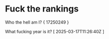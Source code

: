# Fuck the rankings

Who the hell am I?
{ 17250249 }

What fucking year is it?
[ 2025-03-17T11:26:40Z ]
